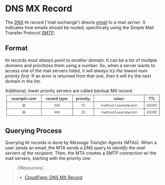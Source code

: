 
# DNS MX Record
The [DNS](DNS.md) `MX` record ('mail exchange') directs *[email](../email.md) to a mail server*. It indicates how emails should be routed, specifically using the Simple Mail Transfer Protocol [SMTP](../protocols/SMTP.md). 
## Format
`MX` records *must always point to another domain*. It can be a list of *multiple domains* and prioritizes them using a number. So, when a server wants to access one of the mail servers listed, it *will always try the lowest num priority first*. If an error is returned from that one, then it will try the next domain in the list.

Additional, lower priority servers are called *backup MX record*.
![](../networking-pics/MX-record-1.png)
## Querying Process
Querying `MX` records is done by *Message Transfer Agents* (MTAs). When a user sends an email, the MTA sends a DNS query  to *identify the mail servers of the recipient*. Then, the MTA creates a SMTP connection w/ the mail servers, starting with the priority one.

> [!Resources]
> - [CloudFlare: DNS MX Record](https://www.cloudflare.com/learning/dns/dns-records/dns-mx-record/)


